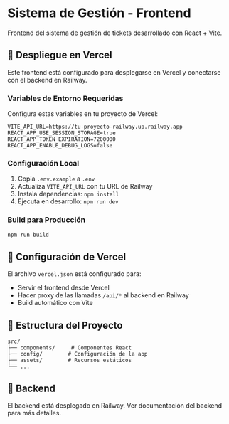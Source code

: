 # Sistema de Gestión - Frontend

Frontend del sistema de gestión de tickets desarrollado con React + Vite.

## 🚀 Despliegue en Vercel

Este frontend está configurado para desplegarse en Vercel y conectarse con el backend en Railway.

### Variables de Entorno Requeridas

Configura estas variables en tu proyecto de Vercel:

```env
VITE_API_URL=https://tu-proyecto-railway.up.railway.app
REACT_APP_USE_SESSION_STORAGE=true
REACT_APP_TOKEN_EXPIRATION=7200000
REACT_APP_ENABLE_DEBUG_LOGS=false
```

### Configuración Local

1. Copia `.env.example` a `.env`
2. Actualiza `VITE_API_URL` con tu URL de Railway
3. Instala dependencias: `npm install`
4. Ejecuta en desarrollo: `npm run dev`

### Build para Producción

```bash
npm run build
```

## 🔧 Configuración de Vercel

El archivo `vercel.json` está configurado para:
- Servir el frontend desde Vercel
- Hacer proxy de las llamadas `/api/*` al backend en Railway
- Build automático con Vite

## 📁 Estructura del Proyecto

```
src/
├── components/     # Componentes React
├── config/        # Configuración de la app
├── assets/        # Recursos estáticos
└── ...
```

## 🔗 Backend

El backend está desplegado en Railway. Ver documentación del backend para más detalles.
